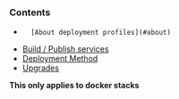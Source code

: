 <!-- post: -->


### Contents

*		[About deployment profiles](#about)
*   [Build / Publish services](#build)
*   [Deployment Method](#deployment-method)
*   [Upgrades](#upgrades)
            

	







**This only applies to docker stacks**




